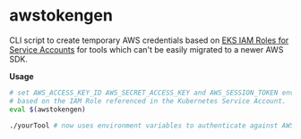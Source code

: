 # awstokengen
CLI script to create temporary AWS credentials based on
[EKS IAM Roles for Service Accounts](https://docs.aws.amazon.com/eks/latest/userguide/iam-roles-for-service-accounts.html)
for tools which can't be easily migrated to a newer AWS SDK.

**Usage**
```bash
# set AWS_ACCESS_KEY_ID AWS_SECRET_ACCESS_KEY and AWS_SESSION_TOKEN environment variable,
# based on the IAM Role referenced in the Kubernetes Service Account.
eval $(awstokengen)

./yourTool # now uses environment variables to authenticate against AWS.
```
